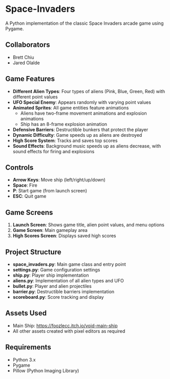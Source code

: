 # Space-Invaders

A Python implementation of the classic Space Invaders arcade game using Pygame.

## Collaborators
- Brett Chiu
- Jared Olalde

## Game Features

- **Different Alien Types**: Four types of aliens (Pink, Blue, Green, Red) with different point values
- **UFO Special Enemy**: Appears randomly with varying point values
- **Animated Sprites**: All game entities feature animations
  - Aliens have two-frame movement animations and explosion animations
  - Ship has an 8-frame explosion animation
- **Defensive Barriers**: Destructible bunkers that protect the player
- **Dynamic Difficulty**: Game speeds up as aliens are destroyed
- **High Score System**: Tracks and saves top scores
- **Sound Effects**: Background music speeds up as aliens decrease, with sound effects for firing and explosions

## Controls

- **Arrow Keys**: Move ship (left/right/up/down)
- **Space**: Fire
- **P**: Start game (from launch screen)
- **ESC**: Quit game

## Game Screens

1. **Launch Screen**: Shows game title, alien point values, and menu options
2. **Game Screen**: Main gameplay area
3. **High Scores Screen**: Displays saved high scores

## Project Structure

- **space_invaders.py**: Main game class and entry point
- **settings.py**: Game configuration settings
- **ship.py**: Player ship implementation
- **aliens.py**: Implementation of all alien types and UFO
- **bullet.py**: Player and alien projectiles
- **barrier.py**: Destructible barriers implementation
- **scoreboard.py**: Score tracking and display

## Assets Used
- Main Ship: https://foozlecc.itch.io/void-main-ship
- All other assets created with pixel editors as required

## Requirements
- Python 3.x
- Pygame
- Pillow (Python Imaging Library)
